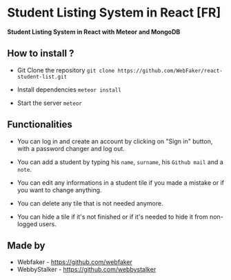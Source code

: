 # Student Listing System in React [FR]

**Student Listing System in React with Meteor and MongoDB**

## How to install ?

- Git Clone the repository
`git clone https://github.com/WebFaker/react-student-list.git`

- Install dependencies
`meteor install`

- Start the server
`meteor`

## Functionalities

- You can log in and create an account by clicking on "Sign in" button, with a password changer and log out.

- You can add a student by typing his `name`, `surname`, his `Github mail` and a `note`.

- You can edit any informations in a student tile if you made a mistake or if you want to change anything.

- You can delete any tile that is not needed anymore.

- You can hide a tile if it's not finished or if it's needed to hide it from non-logged users.

## Made by 

- Webfaker - https://github.com/webfaker
- WebbyStalker - https://github.com/webbystalker